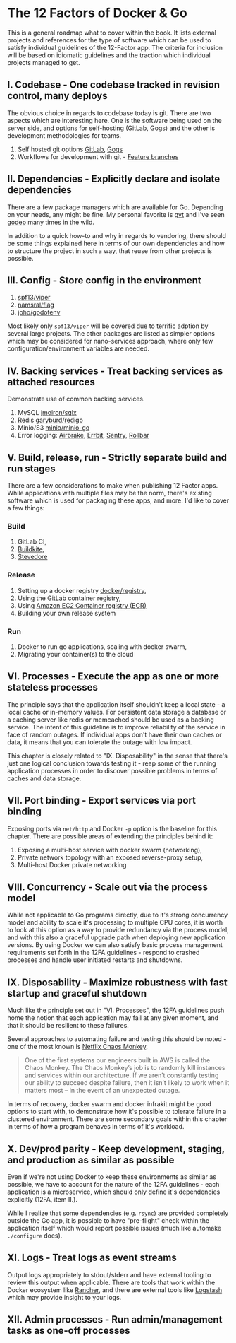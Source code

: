 # The 12 Factors of Docker & Go

This is a general roadmap what to cover within the book. It lists external
projects and references for the type of software which can be used to
satisfy individual guidelines of the 12-Factor app. The criteria for
inclusion will be based on idiomatic guidelines and the traction which
individual projects managed to get.

## I. Codebase - One codebase tracked in revision control, many deploys

The obvious choice in regards to codebase today is git. There are two
aspects which are interesting here. One is the software being used
on the server side, and options for self-hosting (GitLab, Gogs) and the
other is development methodologies for teams.

1. Self hosted git options [GitLab](https://about.gitlab.com/), [Gogs](https://gogs.io/)
2. Workflows for development with git - [Feature branches](https://www.atlassian.com/git/tutorials/comparing-workflows)

## II. Dependencies - Explicitly declare and isolate dependencies

There are a few package managers which are available for Go. Depending on your needs,
any might be fine. My personal favorite is [gvt](https://github.com/FiloSottile/gvt) and
I've seen [godep](https://github.com/tools/godep) many times in the wild.

In addition to a quick how-to and why in regards to vendoring, there should be some
things explained here in terms of our own dependencies and how to structure the project
in such a way, that reuse from other projects is possible.

## III. Config - Store config in the environment

1. [spf13/viper](https://github.com/spf13/viper)
2. [namsral/flag](https://github.com/namsral/flag)
3. [joho/godotenv](https://github.com/joho/godotenv)

Most likely only `spf13/viper` will be covered due to terrific adption by several large
projects. The other packages are listed as simpler options which may be considered for
nano-services approach, where only few configuration/environment variables are needed.

## IV. Backing services - Treat backing services as attached resources

Demonstrate use of common backing services.

1. MySQL [jmoiron/sqlx](https://github.com/jmoiron/sqlx)
2. Redis [garyburd/redigo](https://github.com/garyburd/redigo)
3. Minio/S3 [minio/minio-go](https://github.com/minio/minio-go)
4. Error logging: [Airbrake](https://github.com/airbrake/gobrake), [Errbit](https://github.com/errbit/errbit), [Sentry](https://github.com/getsentry/raven-go), [Rollbar](https://github.com/stvp/rollbar)

## V. Build, release, run - Strictly separate build and run stages

There are a few considerations to make when publishing 12 Factor apps. While applications
with multiple files may be the norm, there's existing software which is used for packaging
these apps, and more. I'd like to cover a few things:

### Build

1. GitLab CI,
2. [Buildkite](https://buildkite.com/),
3. [Stevedore](https://github.com/zulily/stevedore)

### Release

1. Setting up a docker registry [docker/registry](https://docs.docker.com/registry/),
2. Using the GitLab container registry,
3. Using [Amazon EC2 Container registry (ECR)](https://aws.amazon.com/ecr/)
4. Building your own release system

### Run

1. Docker to run go applications, scaling with docker swarm,
2. Migrating your container(s) to the cloud

## VI. Processes - Execute the app as one or more stateless processes

The principle says that the application itself shouldn't keep a local state - a local cache or
in-memory values. For persistent data storage a database or a caching server like redis or memcached
should be used as a backing service. The intent of this guideline is to improve reliability of
the service in face of random outages. If individual apps don't have their own caches or data,
it means that you can tolerate the outage with low impact.

This chapter is closely related to "IX. Disposability" in the sense that there's just one
logical conclusion towards testing it - reap some of the running application processes in
order to discover possible problems in terms of caches and data storage.

## VII. Port binding - Export services via port binding

Exposing ports via `net/http` and Docker `-p` option is the baseline for this chapter.
There are possible areas of extending the principles behind it:

1. Exposing a multi-host service with docker swarm (networking),
2. Private network topology with an exposed reverse-proxy setup,
3. Multi-host Docker private networking

## VIII. Concurrency - Scale out via the process model

While not applicable to Go programs directly, due to it's strong concurrency model and ability to
scale it's processing to multiple CPU cores, it is worth to look at this option as a way to provide
redundancy via the process model, and with this also a graceful upgrade path when deploying new
application versions. By using Docker we can also satisfy basic process management requirements
set forth in the 12FA guidelines - respond to crashed processes and handle user initiated restarts
and shutdowns.

## IX. Disposability - Maximize robustness with fast startup and graceful shutdown

Much like the principle set out in "VI. Processes", the 12FA guidelines push home the notion
that each application may fail at any given moment, and that it should be resilient to these failures.

Several approaches to automating failure and testing this should be noted - one of the
most known is [Netflix Chaos Monkey](https://blog.codinghorror.com/working-with-the-chaos-monkey/).

> One of the first systems our engineers built in AWS is called the Chaos Monkey. The Chaos Monkey’s job is to randomly kill instances and services within our architecture. If we aren’t constantly testing our ability to succeed despite failure, then it isn’t likely to work when it matters most – in the event of an unexpected outage.

In terms of recovery, docker swarm and docker infrakit might be good options to start with, to
demonstrate how it's possible to tolerate failure in a clustered environment. There are some
secondary goals within this chapter in terms of how a program behaves in terms of it's workload.

## X. Dev/prod parity - Keep development, staging, and production as similar as possible

Even if we're not using Docker to keep these environments as similar as possible, we have
to account for the nature of the 12FA guidelines - each application is a microservice, which
should only define it's dependencies explicitly (12FA, item II.).

While I realize that some dependencies (e.g. `rsync`) are provided completely outside the Go app,
it is possible to have "pre-flight" check within the application itself which would report
possible issues (much like automake `./configure` does).

## XI. Logs - Treat logs as event streams

Output logs appropriately to stdout/stderr and have external tooling to review this output
when applicable. There are tools that work within the Docker ecosystem like [Rancher](http://rancher.com/),
and there are external tools like [Logstash](https://www.elastic.co/products/logstash) which may
provide insight to your logs.

## XII. Admin processes - Run admin/management tasks as one-off processes
